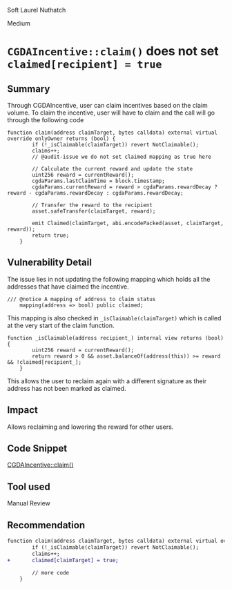 Soft Laurel Nuthatch

Medium

# `CGDAIncentive::claim()` does not set `claimed[recipient] = true`

## Summary

Through CGDAIncentive, user can claim incentives based on the claim volume. To claim the incentive, user will have to claim and the call will go through the following code

```solidity
function claim(address claimTarget, bytes calldata) external virtual override onlyOwner returns (bool) {
        if (!_isClaimable(claimTarget)) revert NotClaimable();
        claims++;
        // @audit-issue we do not set claimed mapping as true here

        // Calculate the current reward and update the state
        uint256 reward = currentReward();
        cgdaParams.lastClaimTime = block.timestamp;
        cgdaParams.currentReward = reward > cgdaParams.rewardDecay ? reward - cgdaParams.rewardDecay : cgdaParams.rewardDecay;

        // Transfer the reward to the recipient
        asset.safeTransfer(claimTarget, reward);

        emit Claimed(claimTarget, abi.encodePacked(asset, claimTarget, reward));
        return true;
    }
```

## Vulnerability Detail

The issue lies in not updating the following mapping which holds all the addresses that have claimed the incentive.

```solidity
/// @notice A mapping of address to claim status
    mapping(address => bool) public claimed;
```

This mapping is also checked in `_isClaimable(claimTarget)` which is called at the very start of the claim function.

```solidity
function _isClaimable(address recipient_) internal view returns (bool) {
        uint256 reward = currentReward();
        return reward > 0 && asset.balanceOf(address(this)) >= reward && !claimed[recipient_];
    }
```

This allows the user to reclaim again with a different signature as their address has not been marked as claimed.

## Impact

Allows reclaiming and lowering the reward for other users.

## Code Snippet

[CGDAIncentive::claim()](https://github.com/sherlock-audit/2024-06-boost-aa-wallet/blob/main/boost-protocol/packages/evm/contracts/incentives/CGDAIncentive.sol#L85-L100)

## Tool used

Manual Review

## Recommendation

```diff
function claim(address claimTarget, bytes calldata) external virtual override onlyOwner returns (bool) {
        if (!_isClaimable(claimTarget)) revert NotClaimable();
        claims++;
+       claimed[claimTarget] = true;

        // more code
    }
```